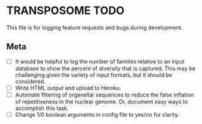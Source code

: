 # TRANSPOSOME TODO

This file is for logging feature requests and bugs during development.

## Meta
 - [ ] It would be helpful to log the number of families relative to an input database to show
       the percent of diversity that is captured. This may be challenging given the variety of input formats,
       but it should be considered.
 - [ ] Write HTML output and upload to Heroku.
 - [ ] Automate filtering of organellar sequences to reduce the false inflation of repetitiveness in the nuclear
       genome. Or, document easy ways to accomplish this task.
 - [ ] Change 1/0 boolean arguments in config file to yes/no for clarity.